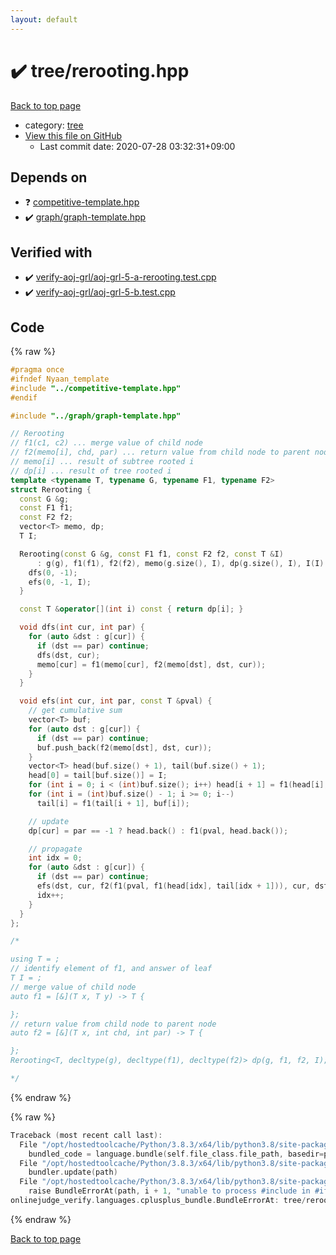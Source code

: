 ```yaml
---
layout: default
---
```


<!-- mathjax config similar to math.stackexchange -->
<script type="text/javascript" async
  src="https://cdnjs.cloudflare.com/ajax/libs/mathjax/2.7.5/MathJax.js?config=TeX-MML-AM_CHTML">
</script>
<script type="text/x-mathjax-config">
  MathJax.Hub.Config({
    TeX: { equationNumbers: { autoNumber: "AMS" }},
    tex2jax: {
      inlineMath: [ ['$','$'] ],
      processEscapes: true
    },
    "HTML-CSS": { matchFontHeight: false },
    displayAlign: "left",
    displayIndent: "2em"
  });
</script>

<script type="text/javascript" src="https://cdnjs.cloudflare.com/ajax/libs/jquery/3.4.1/jquery.min.js"></script>
<script src="https://cdn.jsdelivr.net/npm/jquery-balloon-js@1.1.2/jquery.balloon.min.js" integrity="sha256-ZEYs9VrgAeNuPvs15E39OsyOJaIkXEEt10fzxJ20+2I=" crossorigin="anonymous"></script>
<script type="text/javascript" src="../../assets/js/copy-button.js"></script>
<link rel="stylesheet" href="../../assets/css/copy-button.css" />


# :heavy_check_mark: tree/rerooting.hpp

<a href="../../index.html">Back to top page</a>

* category: <a href="../../index.html#c0af77cf8294ff93a5cdb2963ca9f038">tree</a>
* <a href="{{ site.github.repository_url }}/blob/master/tree/rerooting.hpp">View this file on GitHub</a>
    - Last commit date: 2020-07-28 03:32:31+09:00




## Depends on

* :question: <a href="../competitive-template.hpp.html">competitive-template.hpp</a>
* :heavy_check_mark: <a href="../graph/graph-template.hpp.html">graph/graph-template.hpp</a>


## Verified with

* :heavy_check_mark: <a href="../../verify/verify-aoj-grl/aoj-grl-5-a-rerooting.test.cpp.html">verify-aoj-grl/aoj-grl-5-a-rerooting.test.cpp</a>
* :heavy_check_mark: <a href="../../verify/verify-aoj-grl/aoj-grl-5-b.test.cpp.html">verify-aoj-grl/aoj-grl-5-b.test.cpp</a>


## Code

<a id="unbundled"></a>
{% raw %}
```cpp
#pragma once
#ifndef Nyaan_template
#include "../competitive-template.hpp"
#endif

#include "../graph/graph-template.hpp"

// Rerooting
// f1(c1, c2) ... merge value of child node
// f2(memo[i], chd, par) ... return value from child node to parent node
// memo[i] ... result of subtree rooted i
// dp[i] ... result of tree rooted i
template <typename T, typename G, typename F1, typename F2>
struct Rerooting {
  const G &g;
  const F1 f1;
  const F2 f2;
  vector<T> memo, dp;
  T I;

  Rerooting(const G &g, const F1 f1, const F2 f2, const T &I)
      : g(g), f1(f1), f2(f2), memo(g.size(), I), dp(g.size(), I), I(I) {
    dfs(0, -1);
    efs(0, -1, I);
  }

  const T &operator[](int i) const { return dp[i]; }

  void dfs(int cur, int par) {
    for (auto &dst : g[cur]) {
      if (dst == par) continue;
      dfs(dst, cur);
      memo[cur] = f1(memo[cur], f2(memo[dst], dst, cur));
    }
  }

  void efs(int cur, int par, const T &pval) {
    // get cumulative sum
    vector<T> buf;
    for (auto dst : g[cur]) {
      if (dst == par) continue;
      buf.push_back(f2(memo[dst], dst, cur));
    }
    vector<T> head(buf.size() + 1), tail(buf.size() + 1);
    head[0] = tail[buf.size()] = I;
    for (int i = 0; i < (int)buf.size(); i++) head[i + 1] = f1(head[i], buf[i]);
    for (int i = (int)buf.size() - 1; i >= 0; i--)
      tail[i] = f1(tail[i + 1], buf[i]);

    // update
    dp[cur] = par == -1 ? head.back() : f1(pval, head.back());

    // propagate
    int idx = 0;
    for (auto &dst : g[cur]) {
      if (dst == par) continue;
      efs(dst, cur, f2(f1(pval, f1(head[idx], tail[idx + 1])), cur, dst));
      idx++;
    }
  }
};

/*

using T = ;
// identify element of f1, and answer of leaf
T I = ;
// merge value of child node
auto f1 = [&](T x, T y) -> T {

};
// return value from child node to parent node
auto f2 = [&](T x, int chd, int par) -> T {

};
Rerooting<T, decltype(g), decltype(f1), decltype(f2)> dp(g, f1, f2, I);

*/
```
{% endraw %}

<a id="bundled"></a>
{% raw %}
```cpp
Traceback (most recent call last):
  File "/opt/hostedtoolcache/Python/3.8.3/x64/lib/python3.8/site-packages/onlinejudge_verify/docs.py", line 349, in write_contents
    bundled_code = language.bundle(self.file_class.file_path, basedir=pathlib.Path.cwd())
  File "/opt/hostedtoolcache/Python/3.8.3/x64/lib/python3.8/site-packages/onlinejudge_verify/languages/cplusplus.py", line 185, in bundle
    bundler.update(path)
  File "/opt/hostedtoolcache/Python/3.8.3/x64/lib/python3.8/site-packages/onlinejudge_verify/languages/cplusplus_bundle.py", line 306, in update
    raise BundleErrorAt(path, i + 1, "unable to process #include in #if / #ifdef / #ifndef other than include guards")
onlinejudge_verify.languages.cplusplus_bundle.BundleErrorAt: tree/rerooting.hpp: line 3: unable to process #include in #if / #ifdef / #ifndef other than include guards

```
{% endraw %}

<a href="../../index.html">Back to top page</a>

